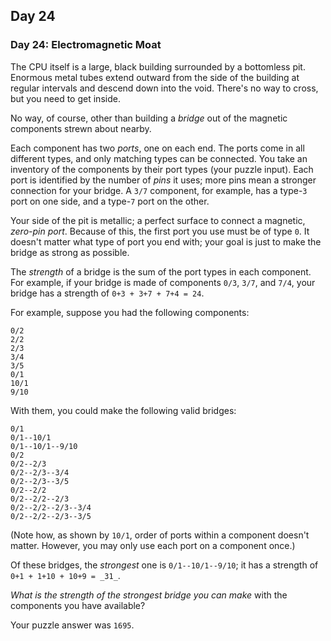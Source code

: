 ## Day 24

### Day 24: Electromagnetic Moat

The CPU itself is a large, black building surrounded by a bottomless pit. Enormous metal tubes
extend outward from the side of the building at regular intervals and descend down into the void.
There's no way to cross, but you need to get inside.

No way, of course, other than building a _bridge_ out of the magnetic components strewn about nearby.

Each component has two _ports_, one on each end. The ports come in all different types, and only
matching types can be connected. You take an inventory of the components by their port types (your
puzzle input). Each port is identified by the number of _pins_ it uses; more pins mean a stronger connection
for your bridge. A `3/7` component, for example, has a type-`3` port on one side, and a type-`7` port on the
other.

Your side of the pit is metallic; a perfect surface to connect a magnetic, _zero-pin port_. Because of this,
the first port you use must be of type `0`. It doesn't matter what type of port you end with; your goal is just
to make the bridge as strong as possible.

The _strength_ of a bridge is the sum of the port types in each component. For example, if your bridge
is made of components `0/3`, `3/7`, and `7/4`, your bridge has a strength of `0+3 + 3+7 + 7+4 = 24`.

For example, suppose you had the following components:

```
0/2
2/2
2/3
3/4
3/5
0/1
10/1
9/10
```

With them, you could make the following valid bridges:

```
0/1
0/1--10/1
0/1--10/1--9/10
0/2
0/2--2/3
0/2--2/3--3/4
0/2--2/3--3/5
0/2--2/2
0/2--2/2--2/3
0/2--2/2--2/3--3/4
0/2--2/2--2/3--3/5
```

(Note how, as shown by `10/1`, order of ports within a component doesn't matter. However,
you may only use each port on a component once.)

Of these bridges, the _strongest_ one is `0/1--10/1--9/10`; it has a strength of `0+1 + 1+10 + 10+9 = _31_`.

_What is the strength of the strongest bridge you can make_ with the components you have available?

Your puzzle answer was `1695`.
